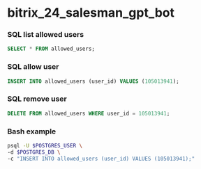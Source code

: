 # bitrix_24_salesman_gpt_bot

### SQL list allowed users
```sql
SELECT * FROM allowed_users;
```

### SQL allow user
```sql
INSERT INTO allowed_users (user_id) VALUES (105013941);
```

### SQL remove user
```sql
DELETE FROM allowed_users WHERE user_id = 105013941;
```

### Bash example
```bash
psql -U $POSTGRES_USER \
-d $POSTGRES_DB \
-c "INSERT INTO allowed_users (user_id) VALUES (105013941);"
```
